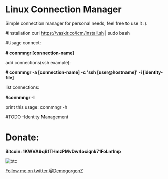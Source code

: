 # Linux Connection Manager
Simple connection manager for personal needs, feel free to use it :).

#Installation
curl https://vaskir.co/lcm/install.sh | sudo bash

#Usage
connect:

**# connmngr [connection-name]**

add connections(ssh example):

**# connmngr -a [connection-name] -c 'ssh [user@hostname]' -i [identity-file]**

list connections:

**#connmngr -l**

print this usage:
connmngr -h

#TODO
-Identity Management

# Donate:

**Bitcoin: 1KWVA9qBfTHmzPMvDw4ociqnk71FoLm1mp**

![btc](http://i.imgur.com/FeRpxAb.png)


[Follow me on twitter @DemogorgonZ](https://twitter.com/DemogorgonZ)
